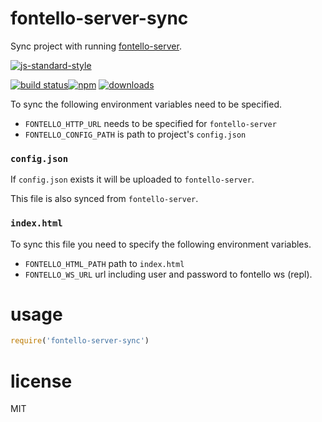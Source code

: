 # fontello-server-sync

Sync project with running [fontello-server](https://npm.im/fontello-server).

[![js-standard-style](https://cdn.rawgit.com/feross/standard/master/badge.svg)](https://github.com/feross/standard)

[![build status](https://api.travis-ci.org/JamesKyburz/fontello-server-sync.svg)](https://travis-ci.org/JamesKyburz/fontello-server-sync)[![npm](https://img.shields.io/npm/v/fontello-server-sync.svg)](https://npmjs.org/package/fontello-server-sync) [![downloads](https://img.shields.io/npm/dm/fontello-server-sync.svg)](https://npmjs.org/package/fontello-server-sync)

To sync the following environment variables need to be specified.

* `FONTELLO_HTTP_URL` needs to be specified for `fontello-server`
* `FONTELLO_CONFIG_PATH` is path to project's `config.json`

### `config.json`

If `config.json` exists it will be uploaded to `fontello-server`.

This file is also synced from `fontello-server`.

### `index.html`

To sync this file you need to specify the following environment variables.

* `FONTELLO_HTML_PATH` path to `index.html`
* `FONTELLO_WS_URL` url including user and password to fontello ws (repl).

# usage

```javascript
require('fontello-server-sync')
```

# license

MIT
